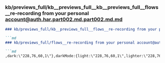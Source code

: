 ### kb/previews_full/kb__previews_full__kb__previews_full__flows__re-recording from your personal account@auth.har.part002.md.part002.md.md

```md
### kb/previews_full/kb__previews_full__flows__re-recording from your personal account@auth.har.part002.md.part002.md

```md
### kb/previews_full/flows__re-recording from your personal account@auth.har.part002.md (part 002)

```md
,dark:\"228,76,60,1\"},darkMode:{light:\"228,76,60,1\",lighter:\"228,76,60,1\"
```

```

```

```
